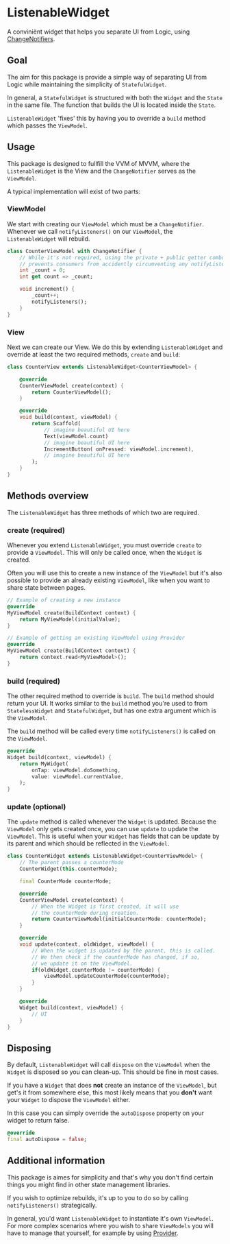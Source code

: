 # ListenableWidget

A conviniënt widget that helps you separate UI from Logic, using [ChangeNotifiers](https://api.flutter.dev/flutter/foundation/ChangeNotifier-class.html).

## Goal

The aim for this package is provide a simple way of separating UI from Logic while maintaining the simplicity of `StatefulWidget`.

In general, a `StatefulWidget` is structured with both the `Widget` and the `State` in the same file. The function that builds the UI is located inside the `State`.

`ListenableWidget` 'fixes' this by having you to override a `build` method which passes the `ViewModel`.

## Usage

This package is designed to fullfill the VVM of MVVM, where the `ListenableWidget` is the View and the `ChangeNotifier` serves as the `ViewModel`.

A typical implementation will exist of two parts:

### ViewModel

We start with creating our `ViewModel` which must be a `ChangeNotifier`. Whenever we call `notifyListeners()` on our `ViewModel`, the `ListenableWidget` will rebuild.

```dart
class CounterViewModel with ChangeNotifier {
    // While it's not required, using the private + public getter combo
    // prevents consumers from accidently circumventing any notifyListeners.
    int _count = 0;
    int get count => _count;

    void increment() {
        _count++;
        notifyListeners();
    }
}
```

### View

Next we can create our View. We do this by extending `ListenableWidget` and override at least the two required methods, `create` and `build`:

```dart
class CounterView extends ListenableWidget<CounterViewModel> {

    @override
    CounterViewModel create(context) {
        return CounterViewModel();
    }

    @override
    void build(context, viewModel) {
        return Scaffold(
            // imagine beautiful UI here
            Text(viewModel.count)
            // imagine beautiful UI here
            IncrementButton( onPressed: viewModel.increment),
            // imagine beautiful UI here
        );
    }
}
```

## Methods overview

The `ListenableWidget` has three methods of which two are required.

### create (required)

Whenever you extend `ListenableWidget`, you must override `create` to provide a `ViewModel`. This will only be called once, when the `Widget` is created.

Often you will use this to create a new instance of the `ViewModel` but it's also possible to provide an already existing `ViewModel`, like when you want to share state between pages.

```dart
// Example of creating a new instance
@override
MyViewModel create(BuildContext context) {
    return MyViewModel(initialValue);
}

// Example of getting an existing ViewModel using Provider
@override
MyViewModel create(BuildContext context) {
    return context.read<MyViewModel>();
}
```

### build (required)

The other required method to override is `build`. The `build` method should return your UI. It works similar to the `build` method you're used to from `StatelessWidget` and `StatefulWidget`, but has one extra argument which is the `ViewModel`.

The `build` method will be called every time `notifyListeners()` is called on the `ViewModel`.

```dart
@override
Widget build(context, viewModel) {
    return MyWidget(
        onTap: viewModel.doSomething,
        value: viewModel.currentValue,
    );
}
```

### update (optional)

The `update` method is called whenever the `Widget` is updated. Because the `ViewModel` only gets created once, you can use `update` to update the `ViewModel`. This is useful when your `Widget` has fields that can be update by its parent and which should be reflected in the `ViewModel`.

```dart
class CounterWidget extends ListenableWidget<CounterViewModel> {
    // The parent passes a counterMode
    CounterWidget(this.counterMode);

    final CounterMode counterMode; 

    @override
    CounterViewModel create(context) {
        // When the Widget is first created, it will use
        // the counterMode during creation.
        return CounterViewModel(initialCounterMode: counterMode);
    }

    @override
    void update(context, oldWidget, viewModel) {
        // When the widget is updated by the parent, this is called.
        // We then check if the counterMode has changed, if so,
        // we update it on the ViewModel.
        if(oldWidget.counterMode != counterMode) {
            viewModel.updateCounterMode(counterMode);
        }
    }

    @override
    Widget build(context, viewModel) {
        // UI
    }
}
```

## Disposing

By default, `ListenableWidget` will call `dispose` on the `ViewModel` when the `Widget` is disposed so you can clean-up. This should be fine in most cases.

If you have a `Widget` that does __not__ create an instance of the `ViewModel`, but get's it from somewhere else, this most likely means that you __don't__ want your `Widget` to dispose the `ViewModel` either.

In this case you can simply override the `autoDispose` property on your widget to return false.

```dart
@override
final autoDispose = false;
```

## Additional information

This package is aimes for simplicity and that's why you don't find certain things you might find in other state management libraries.

If you wish to optimize rebuilds, it's up to you to do so by calling `notifyListeners()` strategically.

In general, you'd want `ListenableWidget` to instantiate it's own `ViewModel`. For more complex scenarios where you wish to share `ViewModels` you will have to manage that yourself, for example by using [Provider](https://pub.dev/packages/provider).
